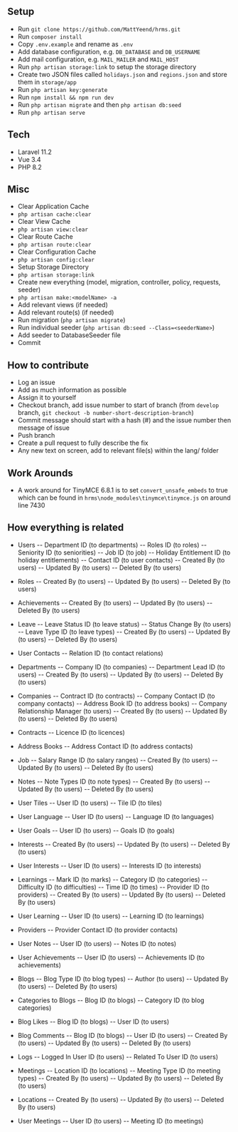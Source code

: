 ## Setup

- Run `git clone https://github.com/MattYeend/hrms.git`
- Run `composer install`
- Copy `.env.example` and rename as `.env`
- Add database configuration, e.g. `DB_DATABASE` and `DB_USERNAME`
- Add mail configuration, e.g. `MAIL_MAILER` and `MAIL_HOST`
- Run `php artisan storage:link` to setup the storage directory
- Create two JSON files called `holidays.json` and `regions.json` and store them in `storage/app`
- Run `php artisan key:generate`
- Run `npm install && npm run dev`
- Run `php artisan migrate` and then `php artisan db:seed`
- Run `php artisan serve`

## Tech
- Laravel 11.2
- Vue 3.4
- PHP 8.2

## Misc
- Clear Application Cache
- `php artisan cache:clear`
- Clear View Cache
- `php artisan view:clear`
- Clear Route Cache 
- `php artisan route:clear`
- Clear Configuration Cache
- `php artisan config:clear`
- Setup Storage Directory
- `php artisan storage:link`
- Create new everything (model, migration, controller, policy, requests, seeder)
- `php artisan make:<modelName> -a`
- Add relevant views (if needed)
- Add relevant route(s) (if needed)
- Run migration (`php artisan migrate`)
- Run individual seeder (`php artisan db:seed --Class=<seederName>`)
- Add seeder to DatabaseSeeder file
- Commit

## How to contribute
- Log an issue
- Add as much information as possible
- Assign it to yourself
- Checkout branch, add issue number to start of branch (from `develop` branch, `git checkout -b number-short-description-branch`)
- Commit message should start with a hash (#) and the issue number then message of issue
- Push branch
- Create a pull request to fully describe the fix
- Any new text on screen, add to relevant file(s) within the lang/ folder

## Work Arounds
- A work around for TinyMCE 6.8.1 is to set `convert_unsafe_embeds` to true which can be found in `hrms\node_modules\tinymce\tinymce.js` on around line 7430 

## How everything is related
- Users
-- Department ID (to departments)
-- Roles ID (to roles)
-- Seniority ID (to seniorities)
-- Job ID (to job)
-- Holiday Entitlement ID (to holiday entitlements)
-- Contact ID (to user contacts)
-- Created By (to users)
-- Updated By (to users)
-- Deleted By (to users)

- Roles
-- Created By (to users)
-- Updated By (to users)
-- Deleted By (to users)

- Achievements
-- Created By (to users)
-- Updated By (to users)
-- Deleted By (to users)

- Leave
-- Leave Status ID (to leave status)
-- Status Change By (to users)
-- Leave Type ID (to leave types)
-- Created By (to users)
-- Updated By (to users)
-- Deleted By (to users)

- User Contacts
-- Relation ID (to contact relations)

- Departments
-- Company ID (to companies)
-- Department Lead ID (to users)
-- Created By (to users)
-- Updated By (to users)
-- Deleted By (to users)

- Companies
-- Contract ID (to contracts)
-- Company Contact ID (to company contacts)
-- Address Book ID (to address books)
-- Company Relationship Manager (to users)
-- Created By (to users)
-- Updated By (to users)
-- Deleted By (to users)

- Contracts
-- Licence ID (to licences)

- Address Books
-- Address Contact ID (to address contacts)

- Job
-- Salary Range ID (to salary ranges)
-- Created By (to users)
-- Updated By (to users)
-- Deleted By (to users)

- Notes
-- Note Types ID (to note types)
-- Created By (to users)
-- Updated By (to users)
-- Deleted By (to users)

- User Tiles
-- User ID (to users)
-- Tile ID (to tiles)

- User Language
-- User ID (to users)
-- Language ID (to languages)

- User Goals
-- User ID (to users)
-- Goals ID (to goals)

- Interests
-- Created By (to users)
-- Updated By (to users)
-- Deleted By (to users)

- User Interests
-- User ID (to users)
-- Interests ID (to interests)

- Learnings
-- Mark ID (to marks)
-- Category ID (to categories)
-- Difficulty ID (to difficulties)
-- Time ID (to times)
-- Provider ID (to providers)
-- Created By (to users)
-- Updated By (to users)
-- Deleted By (to users)

- User Learning
-- User ID (to users)
-- Learning ID (to learnings)

- Providers
-- Provider Contact ID (to provider contacts)

- User Notes
-- User ID (to users)
-- Notes ID (to notes)

- User Achievements
-- User ID (to users)
-- Achievements ID (to achievements)

- Blogs
-- Blog Type ID (to blog types)
-- Author (to users)
-- Updated By (to users)
-- Deleted By (to users)

- Categories to Blogs
-- Blog ID (to blogs)
-- Category ID (to blog categories)

- Blog Likes
-- Blog ID (to blogs)
-- User ID (to users)

- Blog Comments
-- Blog ID (to blogs)
-- User ID (to users)
-- Created By (to users)
-- Updated By (to users)
-- Deleted By (to users)

- Logs 
-- Logged In User ID (to users)
-- Related To User ID (to users)

- Meetings
-- Location ID (to locations)
-- Meeting Type ID (to meeting types)
-- Created By (to users)
-- Updated By (to users)
-- Deleted By (to users)

- Locations
-- Created By (to users)
-- Updated By (to users)
-- Deleted By (to users)

- User Meetings 
-- User ID (to users)
-- Meeting ID (to meetings)